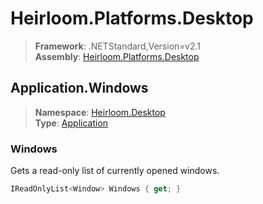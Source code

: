 # Heirloom.Platforms.Desktop

> **Framework**: .NETStandard,Version=v2.1  
> **Assembly**: [Heirloom.Platforms.Desktop][0]  

## Application.Windows

> **Namespace**: [Heirloom.Desktop][0]  
> **Type**: [Application][1]  

### Windows

Gets a read-only list of currently opened windows.

```cs
IReadOnlyList<Window> Windows { get; }
```

[0]: ../Heirloom.Platforms.Desktop.md
[1]: Heirloom.Desktop.Application.md
